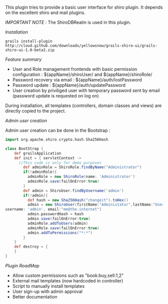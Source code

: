 This plugin tries to provide a basic user interface for shiro plugin. It depends on the excellent shiro and mail plugins.

*IMPORTANT NOTE :* The ShiroDBRealm is used in this plugin.

*Installation* 

```grails install-plugin http://cloud.github.com/downloads/yellowsnow/grails-shiro-ui/grails-shiro-ui-1.0-beta2.zip```

*Feature summary*

* User and Role management frontends with basic permission configuration : ${appName}/shiroUser/ and ${appName}/shiroRole/ 
* Password recovery via email : ${appName}/auth/lostPassword
* Password update : ${appName}/auth/updatePassword
* User creation by priviliged user with temporary password sent by email (password update is requested on log on)

During installation, all templates (controllers, domain classes and views) are directly copied to the project.

*Admin user creation*

Admin user creation can be done in the Bootstrap :

```groovy
import org.apache.shiro.crypto.hash.Sha256Hash

class BootStrap {
    def grailsApplication
    def init = { servletContext ->
      //This code is only for demo purposes
        def adminRole = ShiroRole.findByName("Administrator")
        if(!adminRole){
          adminRole = new ShiroRole(name: 'Administrator')
          adminRole.save(failOnError:true)
        }
        def admin = ShiroUser.findByUsername('admin')
        if(!admin){
          def hash = new Sha256Hash("changeit").toHex()
          admin = new ShiroUser(firstName:"Administator",lastName:"User", 
username: 'admin', email:"me@the.internet")
          admin.passwordHash = hash
          admin.save(failOnError:true)
          adminRole.addToUsers(admin)
          adminRole.save(failOnError:true)
          admin.addToPermissions("*:*")
        }
    }
    def destroy = {
    }
}
```

*Plugin RoadMap*

* Allow custom permissions such as "book:buy,sell:1,2"
* External mail templates (now hardcoded in controller)
* Script to manually install templates
* User sign-up with admin approval
* Better documentation